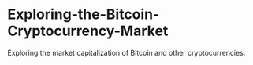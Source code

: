 # Exploring-the-Bitcoin-Cryptocurrency-Market
 Exploring the market capitalization of Bitcoin and other cryptocurrencies.
